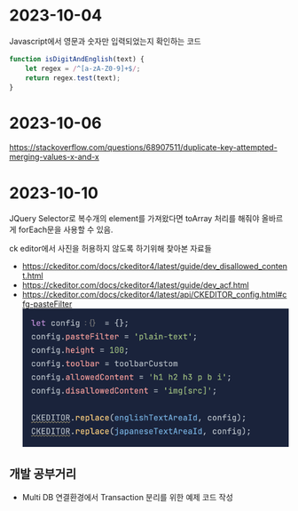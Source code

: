 # 2023-10-04
Javascript에서 영문과 숫자만 입력되었는지 확인하는 코드

```javascript
function isDigitAndEnglish(text) {
    let regex = /^[a-zA-Z0-9]+$/;
    return regex.test(text);
}
```

# 2023-10-06

https://stackoverflow.com/questions/68907511/duplicate-key-attempted-merging-values-x-and-x

# 2023-10-10

JQuery Selector로 복수개의 element를 가져왔다면 toArray 처리를 해줘야 올바르게 forEach문을 사용할 수 있음.

ck editor에서 사진을 허용하지 않도록 하기위해 찾아본 자료들
- https://ckeditor.com/docs/ckeditor4/latest/guide/dev_disallowed_content.html
- https://ckeditor.com/docs/ckeditor4/latest/guide/dev_acf.html
- https://ckeditor.com/docs/ckeditor4/latest/api/CKEDITOR_config.html#cfg-pasteFilter
![](20231010173407.png)

## 개발 공부거리
- Multi DB 연결환경에서 Transaction 분리를 위한 예제 코드 작성
